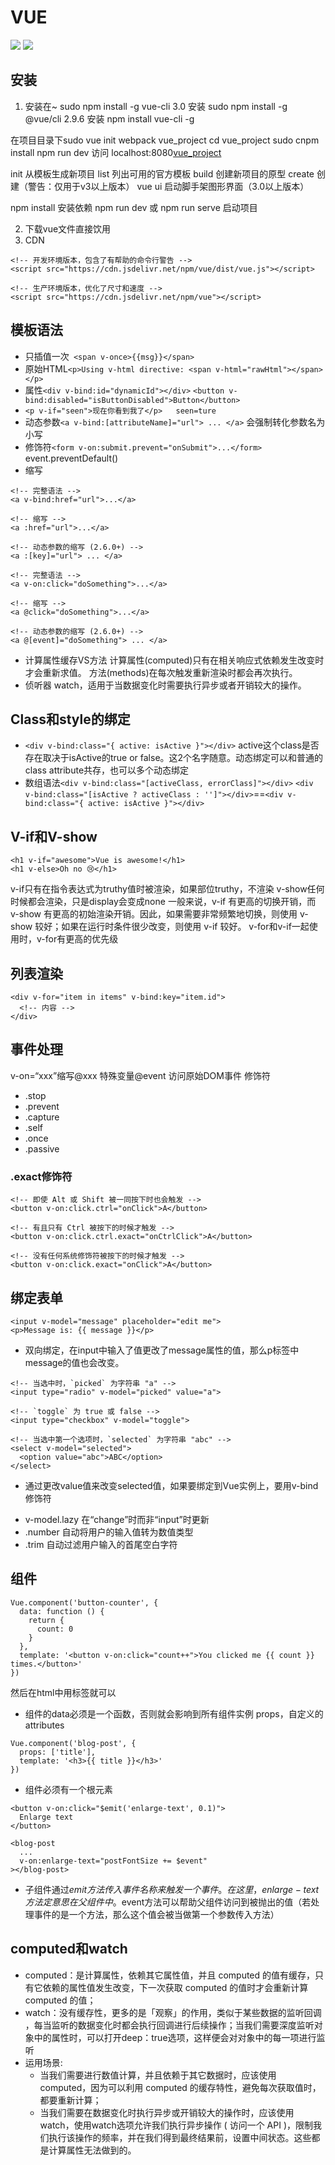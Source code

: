 # VUE
![](VUE/(null))
![](VUE/66C2FC9E-54E2-4ED1-9040-8B40CCBFBBDA.png)
## 安装
1. 安装在~ 
sudo npm install -g vue-cli
3.0 安装 sudo npm install -g @vue/cli
2.9.6 安装 npm install vue-cli -g

在项目目录下sudo vue init webpack vue_project
cd vue_project
sudo cnpm install
npm run dev
访问 localhost:8080[vue_project](http://localhost:8080/)


init  从模板生成新项目
list   列出可用的官方模板
build  创建新项目的原型
create 创建（警告：仅用于v3以上版本）
vue ui  启动脚手架图形界面（3.0以上版本）

npm install 安装依赖
npm run dev 或 npm run serve 启动项目

2. 下载vue文件直接饮用
3. CDN
```
<!-- 开发环境版本，包含了有帮助的命令行警告 -->
<script src="https://cdn.jsdelivr.net/npm/vue/dist/vue.js"></script>

<!-- 生产环境版本，优化了尺寸和速度 -->
<script src="https://cdn.jsdelivr.net/npm/vue"></script>
```
## 模板语法
* 只插值一次` <span v-once>{{msg}}</span>`
* 原始HTML`<p>Using v-html directive: <span v-html="rawHtml"></span></p>`
* 属性`<div v-bind:id="dynamicId"></div>`    `<button v-bind:disabled="isButtonDisabled">Button</button>`
* `<p v-if="seen">现在你看到我了</p>   seen=ture`
* 动态参数`<a v-bind:[attributeName]="url"> ... </a>` 会强制转化参数名为小写
* 修饰符`<form v-on:submit.prevent="onSubmit">...</form>` event.preventDefault()
* 缩写
```
<!-- 完整语法 -->
<a v-bind:href="url">...</a>

<!-- 缩写 -->
<a :href="url">...</a>

<!-- 动态参数的缩写 (2.6.0+) -->
<a :[key]="url"> ... </a>
```

```
<!-- 完整语法 -->
<a v-on:click="doSomething">...</a>

<!-- 缩写 -->
<a @click="doSomething">...</a>

<!-- 动态参数的缩写 (2.6.0+) -->
<a @[event]="doSomething"> ... </a>
```
* 计算属性缓存VS方法
计算属性(computed)只有在相关响应式依赖发生改变时才会重新求值。
方法(methods)在每次触发重新渲染时都会再次执行。
* 侦听器 watch，适用于当数据变化时需要执行异步或者开销较大的操作。
## Class和style的绑定
* `<div v-bind:class="{ active: isActive }"></div>`  active这个class是否存在取决于isActive的true or false。这2个名字随意。动态绑定可以和普通的class attribute共存，也可以多个动态绑定
* 数组语法`<div v-bind:class="[activeClass, errorClass]"></div>`
`<div v-bind:class="[isActive ? activeClass : '']"></div>`==`<div v-bind:class="{ active: isActive }"></div>`
## V-if和V-show
```
<h1 v-if="awesome">Vue is awesome!</h1>
<h1 v-else>Oh no 😢</h1>
```
v-if只有在指令表达式为truthy值时被渲染，如果部位truthy，不渲染
v-show任何时候都会渲染，只是display会变成none
一般来说，v-if 有更高的切换开销，而 v-show 有更高的初始渲染开销。因此，如果需要非常频繁地切换，则使用 v-show 较好；如果在运行时条件很少改变，则使用 v-if 较好。
v-for和v-if一起使用时，v-for有更高的优先级
## 列表渲染
```
<div v-for="item in items" v-bind:key="item.id">
  <!-- 内容 -->
</div>
```
## 事件处理
v-on=“xxx”缩写@xxx
特殊变量@event 访问原始DOM事件
修饰符
* .stop
* .prevent
* .capture
* .self
* .once
* .passive
### .exact修饰符
```
<!-- 即使 Alt 或 Shift 被一同按下时也会触发 -->
<button v-on:click.ctrl="onClick">A</button>

<!-- 有且只有 Ctrl 被按下的时候才触发 -->
<button v-on:click.ctrl.exact="onCtrlClick">A</button>

<!-- 没有任何系统修饰符被按下的时候才触发 -->
<button v-on:click.exact="onClick">A</button>
```
## 绑定表单
```
<input v-model="message" placeholder="edit me">
<p>Message is: {{ message }}</p>
```
* 双向绑定，在input中输入了值更改了message属性的值，那么p标签中message的值也会改变。
```
<!-- 当选中时，`picked` 为字符串 "a" -->
<input type="radio" v-model="picked" value="a">

<!-- `toggle` 为 true 或 false -->
<input type="checkbox" v-model="toggle">

<!-- 当选中第一个选项时，`selected` 为字符串 "abc" -->
<select v-model="selected">
  <option value="abc">ABC</option>
</select>
```
+ 通过更改value值来改变selected值，如果要绑定到Vue实例上，要用v-bind
修饰符
* v-model.lazy 在“change”时而非“input”时更新
* .number 自动将用户的输入值转为数值类型
* .trim 自动过滤用户输入的首尾空白字符
## 组件
```
Vue.component('button-counter', {
  data: function () {
    return {
      count: 0
    }
  },
  template: '<button v-on:click="count++">You clicked me {{ count }} times.</button>'
})
```
然后在html中用<button-counter></button-counter>标签就可以
* 组件的data必须是一个函数，否则就会影响到所有组件实例
props，自定义的attributes
```
Vue.component('blog-post', {
  props: ['title'],
  template: '<h3>{{ title }}</h3>'
})
```
* 组件必须有一个根元素
```
<button v-on:click="$emit('enlarge-text', 0.1)">
  Enlarge text
</button>
```
```
<blog-post
  ...
  v-on:enlarge-text="postFontSize += $event"
></blog-post>
```
* 子组件通过$emit方法传入事件名称来触发一个事件。在这里，enlarge-text方法定意思在父组件中。$event方法可以帮助父组件访问到被抛出的值（若处理事件的是一个方法，那么这个值会被当做第一个参数传入方法）





## computed和watch
* computed：是计算属性，依赖其它属性值，并且 computed 的值有缓存，只有它依赖的属性值发生改变，下一次获取 computed 的值时才会重新计算 computed 的值；
* watch：没有缓存性，更多的是「观察」的作用，类似于某些数据的监听回调 ，每当监听的数据变化时都会执行回调进行后续操作；当我们需要深度监听对象中的属性时，可以打开deep：true选项，这样便会对对象中的每一项进行监听
* 运用场景:
	* 当我们需要进行数值计算，并且依赖于其它数据时，应该使用 computed，因为可以利用 computed 的缓存特性，避免每次获取值时，都要重新计算；
	* 当我们需要在数据变化时执行异步或开销较大的操作时，应该使用 watch，使用watch选项允许我们执行异步操作 ( 访问一个 API )，限制我们执行该操作的频率，并在我们得到最终结果前，设置中间状态。这些都是计算属性无法做到的。

